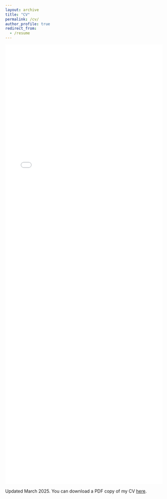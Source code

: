 ```yaml
---
layout: archive
title: "CV"
permalink: /cv/
author_profile: true
redirect_from:
  - /resume
---
```






<iframe src="/files/Krzysztof_Stopka_CV_May_2025_public.pdf" width="100%" height="1400" frameborder="no" border="0" marginwidth="0" marginheight="0"></iframe>

Updated March 2025. You can download a PDF copy of my CV [here](/files/Krzysztof_Stopka_CV_May_2025_public.pdf).
